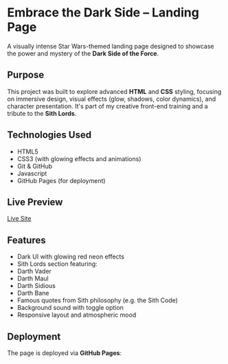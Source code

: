 #  Embrace the Dark Side – Landing Page

A visually intense Star Wars-themed landing page designed to showcase the power and mystery of the **Dark Side of the Force**.

##  Purpose

This project was built to explore advanced **HTML** and **CSS** styling, focusing on immersive design, visual effects (glow, shadows, color dynamics), and character presentation. It's part of my creative front-end training and a tribute to the **Sith Lords**.

##  Technologies Used

- HTML5  
- CSS3 (with glowing effects and animations)  
- Git & GitHub
- Javascript  
- GitHub Pages (for deployment)

##  Live Preview

[Live Site](https://nexspro.github.io/landing/)

##  Features

- Dark UI with glowing red neon effects
- Sith Lords section featuring:
- Darth Vader  
- Darth Maul  
- Darth Sidious  
- Darth Bane  
- Famous quotes from Sith philosophy (e.g. the Sith Code)
- Background sound with toggle option
- Responsive layout and atmospheric mood

##  Deployment

The page is deployed via **GitHub Pages**:
